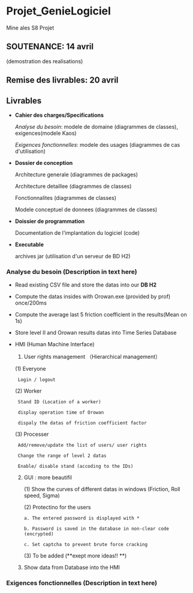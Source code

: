 # Projet_GenieLogiciel
Mine ales S8 Projet

## SOUTENANCE: 14 avril
(demostration des realisations)

## Remise des livrables: 20 avril

## Livrables
- **Cahier des charges/Specifications**

  *Analyse du besoin*: modele de domaine (diagrammes de classes), exigences(modele Kaos)
  
  *Exigences fonctionnelles*: modele des usages (diagrammes de cas d'utilisation)
- **Dossier de conception**
  
  Architecture generale (diagrammes de packages)
  
  Architecture detaillee (diagrammes de classes)
  
  Fonctionnalites (diagrammes de classes)
  
  Modele conceptuel de donnees (diagrammes de classes)
- **Doissier de programmation**
  
  Documentation de l'implantation du logiciel (code)
- **Executable**
  
  archives jar (utilisation d'un serveur de BD H2)
  
### Analyse du besoin (Description in text here)

- Read existing CSV file and store the datas into our **DB H2**

- Compute the datas insides with Orowan.exe (provided by prof) once/200ms

- Compute the average last 5 friction coefficient in the results(Mean on 1s)

- Store level II and Orowan results datas into Time Series Database

- HMI (Human Machine Interface)

  1. User rights management （Hierarchical management）
    
    (1) Everyone
       
       Login / logout
    
    (2) Worker
       
       Stand ID (Location of a worker)
       
       display operation time of Orowan
       
       dispaly the datas of friction coefficient factor
    
    (3) Processer
    
       Add/remove/update the list of users/ user rights
       
       Change the range of level 2 datas
       
       Enable/ disable stand (accoding to the IDs)
       
  2. GUI : more beautifil
  
     (1) Show the curves of different datas in windows
         (Friction, Roll speed, Sigma)
     
     (2) Protectino for the users
     
         a. The entered password is displayed with *
         
         b. Password is saved in the database in non-clear code (encrypted)
         
         c. Set captcha to prevent brute force cracking
        
     (3) To be added (**exept more ideas!! **) 
     
  3. Show data from Database into the HMI
      
       
       

### Exigences fonctionnelles (Description in text here)
